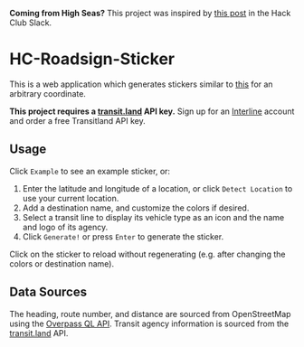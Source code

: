 **Coming from High Seas?** This project was inspired by [this post](https://hackclub.slack.com/archives/C07TSCMB4LC/p1735093405128619) in the Hack Club Slack.

# HC-Roadsign-Sticker

This is a web application which generates stickers similar to [this](https://cloud-20b5i3004-hack-club-bot.vercel.app/0image__1_.png) for an arbitrary coordinate.

**This project requires a [transit.land](https://www.transit.land) API key.** Sign up for an [Interline](https://app.interline.io/users/new) account and order a free Transitland API key.

## Usage

Click `Example` to see an example sticker, or:

1. Enter the latitude and longitude of a location, or click `Detect Location` to use your current location.
2. Add a destination name, and customize the colors if desired.
3. Select a transit line to display its vehicle type as an icon and the name and logo of its agency.
4. Click `Generate!` or press `Enter` to generate the sticker.

Click on the sticker to reload without regenerating (e.g. after changing the colors or destination name).

## Data Sources

The heading, route number, and distance are sourced from OpenStreetMap using the [Overpass QL API](https://wiki.openstreetmap.org/wiki/Overpass_API/Overpass_QL). Transit agency information is sourced from the [transit.land](https://www.transit.land) API.

